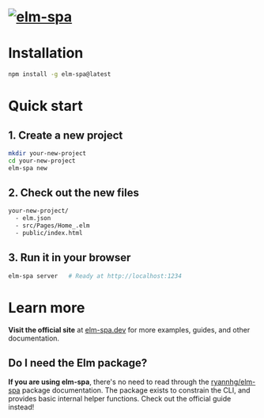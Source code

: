 # [![elm-spa](https://elm-spa.dev/images/rounded-logo-bg.png)](https://elm-spa.dev)

# **Installation**

```bash
npm install -g elm-spa@latest
```

# **Quick start**

## **1. Create a new project**

```bash
mkdir your-new-project
cd your-new-project
elm-spa new
```

## **2. Check out the new files**

```bash
your-new-project/
  - elm.json
  - src/Pages/Home_.elm
  - public/index.html
```

## **3. Run it in your browser**

```bash
elm-spa server   # Ready at http://localhost:1234
```

# **Learn more**

__Visit the official site__ at [elm-spa.dev](https://elm-spa.dev) for more examples, guides, and other documentation.

## **Do I need the Elm package?**

__If you are using elm-spa__, there's no need to read through the [ryannhg/elm-spa](https://package.elm-lang.org/packages/ryannhg/elm-spa/latest/) package documentation. The package exists to constrain the CLI, and provides basic internal helper functions. Check out the official guide instead!
